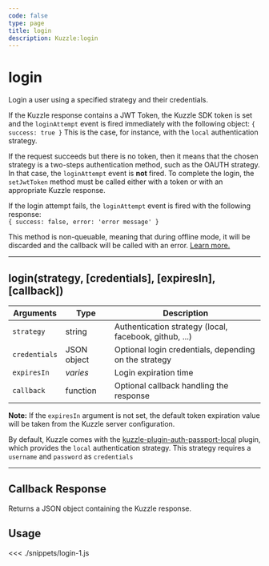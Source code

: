 ```yaml
---
code: false
type: page
title: login
description: Kuzzle:login
---
```


# login

Login a user using a specified strategy and their credentials.

If the Kuzzle response contains a JWT Token, the Kuzzle SDK token is set and the `loginAttempt` event is fired immediately with the following object:
`{ success: true }`
This is the case, for instance, with the `local` authentication strategy.

If the request succeeds but there is no token, then it means that the chosen strategy is a two-steps authentication method, such as the OAUTH strategy. In that case, the `loginAttempt` event is **not** fired. To complete the login, the `setJwtToken` method must be called either with a token or with an appropriate Kuzzle response.

If the login attempt fails, the `loginAttempt` event is fired with the following response:  
`{ success: false, error: 'error message' }`

<div class="alert alert-info">
This method is non-queuable, meaning that during offline mode, it will be discarded and the callback will be called with an error. <a href="/core/1/guide/guides/essentials/user-authentication/#local-strategy">Learn more.</a>
</div>

---

## login(strategy, [credentials], [expiresIn], [callback])

| Arguments     | Type        | Description                                            |
| ------------- | ----------- | ------------------------------------------------------ |
| `strategy`    | string      | Authentication strategy (local, facebook, github, ...) |
| `credentials` | JSON object | Optional login credentials, depending on the strategy  |
| `expiresIn`   | _varies_    | Login expiration time                                  |
| `callback`    | function    | Optional callback handling the response                |

**Note:** If the `expiresIn` argument is not set, the default token expiration value will be taken from the Kuzzle server configuration.

By default, Kuzzle comes with the [kuzzle-plugin-auth-passport-local](https://github.com/kuzzleio/kuzzle-plugin-auth-passport-local) plugin, which provides the `local` authentication strategy.
This strategy requires a `username` and `password` as `credentials`

---

## Callback Response

Returns a JSON object containing the Kuzzle response.

## Usage

<<< ./snippets/login-1.js
